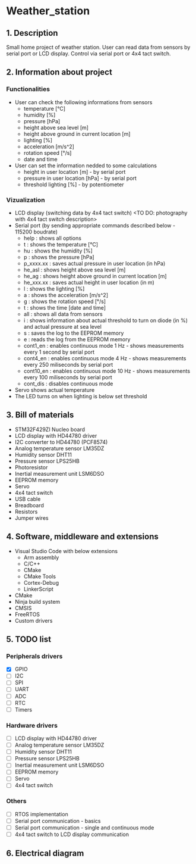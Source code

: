 # Weather_station

## 1. Description
Small home project of weather station. User can read data from sensors by serial port or LCD display. Control via serial port or 4x4 tact switch.

## 2. Information about project
### Functionalities
- User can check the following informations from sensors
  - temperature [°C]
  - humidity [%]
  - pressure [hPa]
  - height above sea level [m]
  - height above ground in current location [m]
  - lighting [%]
  - acceleration [m/s^2]
  - rotation speed [°/s]
  - date and time
- User can set the information nedded to some calculations
  - height in user location [m] - by serial port
  - pressure in user location [hPa] - by serial port
  - threshold lighting [%] - by potentiometer 
### Vizualization
- LCD display (switching data by 4x4 tact switch)
<TO DO: photography with 4x4 tact switch description>
- Serial port (by sending appropriate commands described below - 115200 boudrate)
  - help : shows all options
  - t : shows the temperature [°C]
  - hu : shows the humidity [%]
  - p : shows the pressure [hPa]
  - p_xxxx.xx : saves actual pressure in user location (in hPa) <TO DO: link to website>
  - he_asl : shows height above sea level [m]
  - he_ag : shows height above ground in current location [m]
  - he_xxx.xx : saves actual height in user location (in m) <TO DO: link to website>
  - l : shows the lighting [%]
  - a : shows the acceleration [m/s^2]
  - g : shows the rotation speed [°/s]
  - t : shows the time [date and time]
  - all : shows all data from sensors
  - i : shows information about actual threshold to turn on diode (in %) and actual pressure at sea level
  - s : saves the log to the EEPROM memory
  - e : reads the log from the EEPROM memory
  - cont1_en : enables continuous mode 1 Hz - shows measurements every 1 second by serial port
  - cont4_en : enables continuous mode 4 Hz - shows measurements every 250 miliseconds by serial port
  - cont10_en : enables continuous mode 10 Hz - shows measurements every 100 miliseconds by serial port
  - cont_dis : disables continuous mode
- Servo shows actual temperature
- The LED turns on when lighting is below set threshold
  
## 3. Bill of materials
- STM32F429ZI Nucleo board
- LCD display with HD44780 driver
- I2C converter to HD44780 (PCF8574)
- Analog temperature sensor LM35DZ
- Humidity sensor DHT11
- Pressure sensor LPS25HB 
- Photoresistor
- Inertial measurement unit LSM6DSO
- EEPROM memory
- Servo
- 4x4 tact switch
- USB cable
- Breadboard
- Resistors
- Jumper wires
  
## 4. Software, middleware and extensions
- Visual Studio Code with below extensions
  - Arm assembly
  - C/C++
  - CMake
  - CMake Tools
  - Cortex-Debug
  - LinkerScript
- CMake
- Ninja build system
- CMSIS
- FreeRTOS
- Custom drivers
  
## 5. TODO list
### Peripherals drivers
- [x] GPIO
- [ ] I2C
- [ ] SPI 
- [ ] UART
- [ ] ADC
- [ ] RTC
- [ ] Timers
### Hardware drivers
- [ ] LCD display with HD44780 driver
- [ ] Analog temperature sensor LM35DZ
- [ ] Humidity sensor DHT11
- [ ] Pressure sensor LPS25HB 
- [ ] Inertial measurement unit LSM6DSO
- [ ] EEPROM memory
- [ ] Servo
- [ ] 4x4 tact switch
### Others
- [ ] RTOS implementation
- [ ] Serial port communication - basics
- [ ] Serial port communication - single and continuous mode
- [ ] 4x4 tact switch to LCD display communication

## 6. Electrical diagram
<TO DO>
